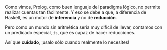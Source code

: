 Como vimos, Prolog, como buen lenguaje del paradigma lógico, no permite realizar cuentas tan fácilmente. Y eso se debe a que, a diferencia de Haskell, es un motor de **inferencia** y no de **reducción**. 

Pero como un mundo sin aritmética seria muy dificil de llevar, contamos con un predicado especial, `is`, que es capaz de hacer reducciones. 

Así que **cuidado**, ¡usalo sólo cuando realmente lo necesites! 